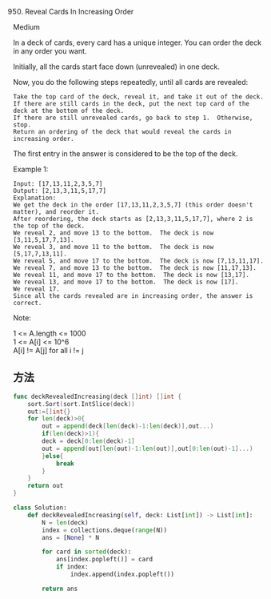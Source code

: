 950. Reveal Cards In Increasing Order


Medium


In a deck of cards, every card has a unique integer.  You can order the deck in any order you want.

Initially, all the cards start face down (unrevealed) in one deck.

Now, you do the following steps repeatedly, until all cards are revealed:

```
Take the top card of the deck, reveal it, and take it out of the deck.
If there are still cards in the deck, put the next top card of the deck at the bottom of the deck.
If there are still unrevealed cards, go back to step 1.  Otherwise, stop.
Return an ordering of the deck that would reveal the cards in increasing order.
```

The first entry in the answer is considered to be the top of the deck.

 

Example 1:

```
Input: [17,13,11,2,3,5,7]
Output: [2,13,3,11,5,17,7]
Explanation: 
We get the deck in the order [17,13,11,2,3,5,7] (this order doesn't matter), and reorder it.
After reordering, the deck starts as [2,13,3,11,5,17,7], where 2 is the top of the deck.
We reveal 2, and move 13 to the bottom.  The deck is now [3,11,5,17,7,13].
We reveal 3, and move 11 to the bottom.  The deck is now [5,17,7,13,11].
We reveal 5, and move 17 to the bottom.  The deck is now [7,13,11,17].
We reveal 7, and move 13 to the bottom.  The deck is now [11,17,13].
We reveal 11, and move 17 to the bottom.  The deck is now [13,17].
We reveal 13, and move 17 to the bottom.  The deck is now [17].
We reveal 17.
Since all the cards revealed are in increasing order, the answer is correct.
```

Note:

1 <= A.length <= 1000  
1 <= A[i] <= 10^6  
A[i] != A[j] for all i != j


## 方法

```go
func deckRevealedIncreasing(deck []int) []int {
    sort.Sort(sort.IntSlice(deck))
    out:=[]int{}
    for len(deck)>0{
        out = append(deck[len(deck)-1:len(deck)],out...)
        if(len(deck)>1){
        deck = deck[0:len(deck)-1]
        out = append(out[len(out)-1:len(out)],out[0:len(out)-1]...)
        }else{
            break
        }   
    }
    return out
}
```


```python
class Solution:
    def deckRevealedIncreasing(self, deck: List[int]) -> List[int]:
        N = len(deck)
        index = collections.deque(range(N))
        ans = [None] * N

        for card in sorted(deck):
            ans[index.popleft()] = card
            if index:
                index.append(index.popleft())

        return ans
```